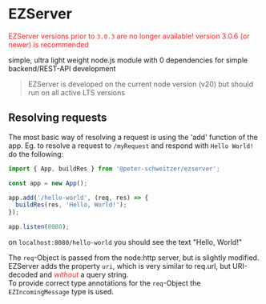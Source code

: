 # EZServer

<span style="color: #ff2020">EZServer versions prior to `3.0.3` are no longer available! version 3.0.6 (or newer) is recommended</span>

simple, ultra light weight node.js module with 0 dependencies for simple backend/REST-API development

> EZServer is developed on the current node version (v20)
> but should run on all active LTS versions

## Resolving requests

The most basic way of resolving a request is using the 'add' function of the app.
Eg. to resolve a request to `/myRequest` and respond with `Hello World!` do the following:

```js
import { App, buildRes } from '@peter-schweitzer/ezserver';

const app = new App();

app.add('/hello-world', (req, res) => {
  buildRes(res, 'Hello, World!');
});

app.listen(8080);
```

on `localhost:8080/hello-world` you should see the text "Hello, World!"

The `req`-Object is passed from the node:http server, but is slightly modified.<br>
EZServer adds the property `uri`, which is very similar to req.url, but URI-decoded and <i style="color: #ff2020">without</i> a query string.<br>
To provide correct type annotations for the `req`-Object the `EZIncomingMessage` type is used.
